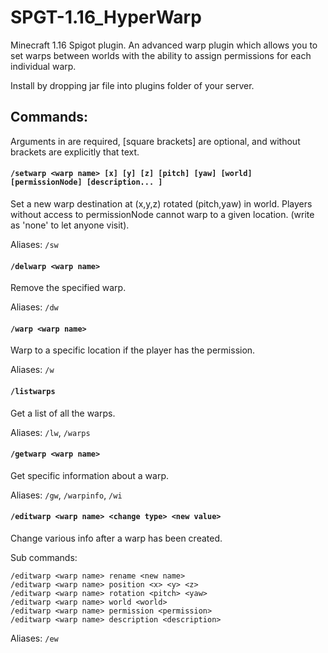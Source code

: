 # SPGT-1.16_HyperWarp
Minecraft 1.16 Spigot plugin. An advanced warp plugin which allows you to set warps between worlds with the ability to assign permissions for each individual warp.

Install by dropping jar file into plugins folder of your server.

## Commands:

Arguments in <triangle brackets> are required, [square brackets] are optional, and without brackets are explicitly that text.

#### `/setwarp <warp name> [x] [y] [z] [pitch] [yaw] [world] [permissionNode] [description... ]`

Set a new warp destination at (x,y,z) rotated (pitch,yaw) in world.
Players without access to permissionNode cannot warp to a given location.
(write as 'none' to let anyone visit). 

Aliases: `/sw`

#### `/delwarp <warp name>`

Remove the specified warp.

Aliases: `/dw`

#### `/warp <warp name>`

Warp to a specific location if the player has the permission.

Aliases: `/w`

#### `/listwarps`

Get a list of all the warps.

Aliases: `/lw`, `/warps`

#### `/getwarp <warp name>`

Get specific information about a warp.

Aliases: `/gw`, `/warpinfo`, `/wi`

#### `/editwarp <warp name> <change type> <new value>`

Change various info after a warp has been created.

Sub commands:
```
/editwarp <warp name> rename <new name>
/editwarp <warp name> position <x> <y> <z>
/editwarp <warp name> rotation <pitch> <yaw>
/editwarp <warp name> world <world>
/editwarp <warp name> permission <permission>
/editwarp <warp name> description <description>
```

Aliases: `/ew`
